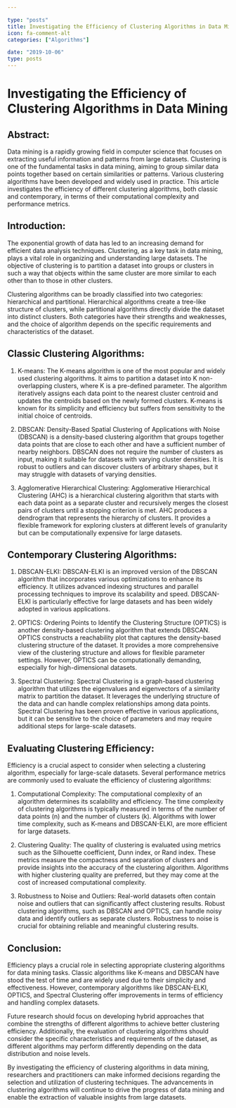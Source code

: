 ```yaml
---

type: "posts"
title: Investigating the Efficiency of Clustering Algorithms in Data Mining
icon: fa-comment-alt
categories: ["Algorithms"]

date: "2019-10-06"
type: posts
---
```





# Investigating the Efficiency of Clustering Algorithms in Data Mining

## Abstract:

Data mining is a rapidly growing field in computer science that focuses on extracting useful information and patterns from large datasets. Clustering is one of the fundamental tasks in data mining, aiming to group similar data points together based on certain similarities or patterns. Various clustering algorithms have been developed and widely used in practice. This article investigates the efficiency of different clustering algorithms, both classic and contemporary, in terms of their computational complexity and performance metrics.

## Introduction:

The exponential growth of data has led to an increasing demand for efficient data analysis techniques. Clustering, as a key task in data mining, plays a vital role in organizing and understanding large datasets. The objective of clustering is to partition a dataset into groups or clusters in such a way that objects within the same cluster are more similar to each other than to those in other clusters.

Clustering algorithms can be broadly classified into two categories: hierarchical and partitional. Hierarchical algorithms create a tree-like structure of clusters, while partitional algorithms directly divide the dataset into distinct clusters. Both categories have their strengths and weaknesses, and the choice of algorithm depends on the specific requirements and characteristics of the dataset.

## Classic Clustering Algorithms:

1. K-means:
The K-means algorithm is one of the most popular and widely used clustering algorithms. It aims to partition a dataset into K non-overlapping clusters, where K is a pre-defined parameter. The algorithm iteratively assigns each data point to the nearest cluster centroid and updates the centroids based on the newly formed clusters. K-means is known for its simplicity and efficiency but suffers from sensitivity to the initial choice of centroids.

2. DBSCAN:
Density-Based Spatial Clustering of Applications with Noise (DBSCAN) is a density-based clustering algorithm that groups together data points that are close to each other and have a sufficient number of nearby neighbors. DBSCAN does not require the number of clusters as input, making it suitable for datasets with varying cluster densities. It is robust to outliers and can discover clusters of arbitrary shapes, but it may struggle with datasets of varying densities.

3. Agglomerative Hierarchical Clustering:
Agglomerative Hierarchical Clustering (AHC) is a hierarchical clustering algorithm that starts with each data point as a separate cluster and recursively merges the closest pairs of clusters until a stopping criterion is met. AHC produces a dendrogram that represents the hierarchy of clusters. It provides a flexible framework for exploring clusters at different levels of granularity but can be computationally expensive for large datasets.

## Contemporary Clustering Algorithms:

1. DBSCAN-ELKI:
DBSCAN-ELKI is an improved version of the DBSCAN algorithm that incorporates various optimizations to enhance its efficiency. It utilizes advanced indexing structures and parallel processing techniques to improve its scalability and speed. DBSCAN-ELKI is particularly effective for large datasets and has been widely adopted in various applications.

2. OPTICS:
Ordering Points to Identify the Clustering Structure (OPTICS) is another density-based clustering algorithm that extends DBSCAN. OPTICS constructs a reachability plot that captures the density-based clustering structure of the dataset. It provides a more comprehensive view of the clustering structure and allows for flexible parameter settings. However, OPTICS can be computationally demanding, especially for high-dimensional datasets.

3. Spectral Clustering:
Spectral Clustering is a graph-based clustering algorithm that utilizes the eigenvalues and eigenvectors of a similarity matrix to partition the dataset. It leverages the underlying structure of the data and can handle complex relationships among data points. Spectral Clustering has been proven effective in various applications, but it can be sensitive to the choice of parameters and may require additional steps for large-scale datasets.

## Evaluating Clustering Efficiency:

Efficiency is a crucial aspect to consider when selecting a clustering algorithm, especially for large-scale datasets. Several performance metrics are commonly used to evaluate the efficiency of clustering algorithms:

1. Computational Complexity:
The computational complexity of an algorithm determines its scalability and efficiency. The time complexity of clustering algorithms is typically measured in terms of the number of data points (n) and the number of clusters (k). Algorithms with lower time complexity, such as K-means and DBSCAN-ELKI, are more efficient for large datasets.

2. Clustering Quality:
The quality of clustering is evaluated using metrics such as the Silhouette coefficient, Dunn index, or Rand index. These metrics measure the compactness and separation of clusters and provide insights into the accuracy of the clustering algorithm. Algorithms with higher clustering quality are preferred, but they may come at the cost of increased computational complexity.

3. Robustness to Noise and Outliers:
Real-world datasets often contain noise and outliers that can significantly affect clustering results. Robust clustering algorithms, such as DBSCAN and OPTICS, can handle noisy data and identify outliers as separate clusters. Robustness to noise is crucial for obtaining reliable and meaningful clustering results.

## Conclusion:

Efficiency plays a crucial role in selecting appropriate clustering algorithms for data mining tasks. Classic algorithms like K-means and DBSCAN have stood the test of time and are widely used due to their simplicity and effectiveness. However, contemporary algorithms like DBSCAN-ELKI, OPTICS, and Spectral Clustering offer improvements in terms of efficiency and handling complex datasets.

Future research should focus on developing hybrid approaches that combine the strengths of different algorithms to achieve better clustering efficiency. Additionally, the evaluation of clustering algorithms should consider the specific characteristics and requirements of the dataset, as different algorithms may perform differently depending on the data distribution and noise levels.

By investigating the efficiency of clustering algorithms in data mining, researchers and practitioners can make informed decisions regarding the selection and utilization of clustering techniques. The advancements in clustering algorithms will continue to drive the progress of data mining and enable the extraction of valuable insights from large datasets.